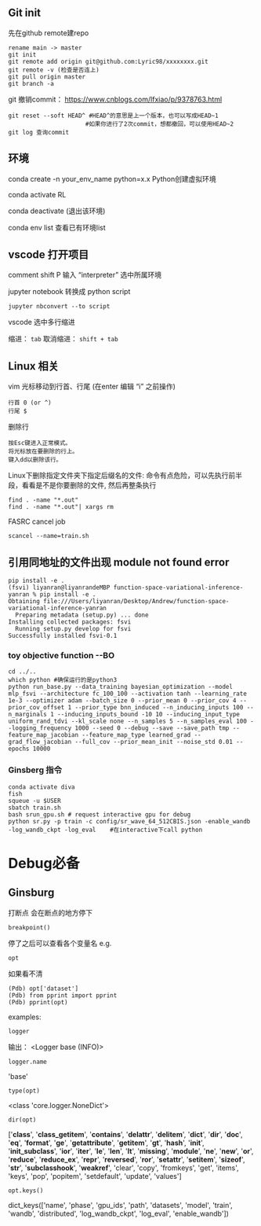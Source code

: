 ## Git init
先在github remote建repo
```
rename main -> master
git init
git remote add origin git@github.com:Lyric98/xxxxxxxx.git
git remote -v (检查是否连上)
git pull origin master
git branch -a
```
git 撤销commit： https://www.cnblogs.com/lfxiao/p/9378763.html 
```
git reset --soft HEAD^ #HEAD^的意思是上一个版本，也可以写成HEAD~1
                      #如果你进行了2次commit，想都撤回，可以使用HEAD~2
git log 查询commit
```

## 环境
conda create -n your_env_name python=x.x Python创建虚拟环境

conda activate RL

conda deactivate (退出该环境)

conda env list 查看已有环境list

## vscode 打开项目
comment shift P 输入 “interpreter” 选中所属环境

jupyter notebook 转换成 python script
```
jupyter nbconvert --to script
```
vscode 选中多行缩进

缩进： ```tab```
取消缩进： ```shift + tab```


## Linux 相关
vim 光标移动到行首、行尾 (在enter 编辑 “i” 之前操作)
```
行首 0 (or ^)
行尾 $ 
```
删除行
```
按Esc键进入正常模式。
将光标放在要删除的行上。
键入dd以删除该行。
```


Linux下删除指定文件夹下指定后缀名的文件: 命令有点危险，可以先执行前半段，看看是不是你要删除的文件, 然后再整条执行

```
find . -name "*.out"  
find . -name "*.out"| xargs rm
```
FASRC cancel job
```
scancel --name=train.sh
```


## 引用同地址的文件出现 module not found error
```
pip install -e .
(fsvi) liyanran@liyanrandeMBP function-space-variational-inference-yanran % pip install -e .
Obtaining file:///Users/liyanran/Desktop/Andrew/function-space-variational-inference-yanran
  Preparing metadata (setup.py) ... done
Installing collected packages: fsvi
  Running setup.py develop for fsvi
Successfully installed fsvi-0.1
```
### toy objective function --BO
```
cd ../..
which python #确保运行的是python3
python run_base.py --data_training bayesian_optimization --model mlp_fsvi --architecture fc_100_100 --activation tanh --learning_rate 1e-3 --optimizer adam --batch_size 0 --prior_mean 0 --prior_cov 4 --prior_cov_offset 1 --prior_type bnn_induced --n_inducing_inputs 100 --n_marginals 1 --inducing_inputs_bound -10 10 --inducing_input_type uniform_rand_tdvi --kl_scale none --n_samples 5 --n_samples_eval 100 --logging_frequency 1000 --seed 0 --debug --save --save_path tmp --feature_map_jacobian --feature_map_type learned_grad --grad_flow_jacobian --full_cov --prior_mean_init --noise_std 0.01 --epochs 10000
```

### Ginsberg 指令
```
conda activate diva
fish
squeue -u $USER
sbatch train.sh
bash srun_gpu.sh # request interactive gpu for debug
python sr.py -p train -c config/sr_wave_64_512CBIS.json -enable_wandb -log_wandb_ckpt -log_eval    #在interactive下call python
```

# Debug必备
## Ginsburg
打断点 会在断点的地方停下
```
breakpoint()
```
停了之后可以查看各个变量名 e.g.
```
opt
```
如果看不清
```
(Pdb) opt['dataset']
(Pdb) from pprint import pprint
(Pdb) pprint(opt)
```
examples:
```
logger
```
输出： <Logger base (INFO)>
```
logger.name
```
'base'
```
type(opt)
```
<class 'core.logger.NoneDict'>

```
dir(opt)
```
['__class__', '__class_getitem__', '__contains__', '__delattr__', '__delitem__', '__dict__', '__dir__', '__doc__', '__eq__', '__format__', '__ge__', '__getattribute__', '__getitem__', '__gt__', '__hash__', '__init__', '__init_subclass__', '__ior__', '__iter__', '__le__', '__len__', '__lt__', '__missing__', '__module__', '__ne__', '__new__', '__or__', '__reduce__', '__reduce_ex__', '__repr__', '__reversed__', '__ror__', '__setattr__', '__setitem__', '__sizeof__', '__str__', '__subclasshook__', '__weakref__', 'clear', 'copy', 'fromkeys', 'get', 'items', 'keys', 'pop', 'popitem', 'setdefault', 'update', 'values']
```
opt.keys()
```
dict_keys(['name', 'phase', 'gpu_ids', 'path', 'datasets', 'model', 'train', 'wandb', 'distributed', 'log_wandb_ckpt', 'log_eval', 'enable_wandb'])
















